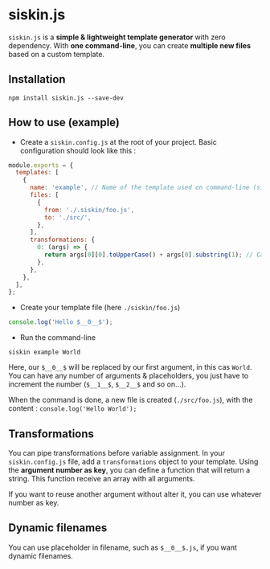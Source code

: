 # siskin.js

`siskin.js` is a **simple & lightweight template generator** with zero dependency. With **one command-line**, you can create **multiple new files** based on a custom template.

## Installation

`npm install siskin.js --save-dev`

## How to use (example)

- Create a `siskin.config.js` at the root of your project. Basic configuration should look like this :

```javascript
module.exports = {
  templates: [
    {
      name: 'example', // Name of the template used on command-line (siskin example ...)
      files: [
        {
          from: './.siskin/foo.js',
          to: './src/',
        },
      ],
      transformations: {
        0: (args) => {
          return args[0][0].toUpperCase() + args[0].substring(1); // Capitalize first argument
        },
      },
    },
  ],
};
```

- Create your template file (here `./siskin/foo.js`)

```javascript
console.log('Hello $__0__$');
```

- Run the command-line

`siskin example World`

Here, our `$__0__$` will be replaced by our first argument, in this cas `World`. You can have any number of arguments & placeholders, you just have to increment the number (`$__1__$`, `$__2__$` and so on...).

When the command is done, a new file is created (`./src/foo.js`), with the content :
`console.log('Hello World');`

## Transformations

You can pipe transformations before variable assignment. In your `siskin.config.js` file, add a `transformations` object to your template. Using the **argument number as key**, you can define a function that will return a string. This function receive an array with all arguments.

If you want to reuse another argument without alter it, you can use whatever number as key.

## Dynamic filenames

You can use placeholder in filename, such as `$__0__$.js`, if you want dynamic filenames.
